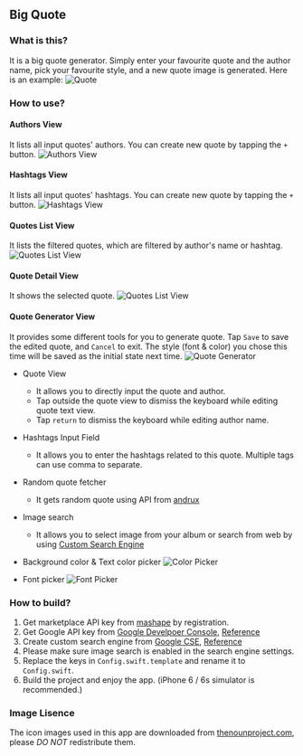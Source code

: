## Big Quote

### What is this?

It is a big quote generator.
Simply enter your favourite quote and the author name, pick your favourite style, and a new quote image is generated.
Here is an example:
![Quote](./Screenshots/quote.JPG)

### How to use?

#### Authors View
It lists all input quotes' authors. You can create new quote by tapping the `+` button.
![Authors View](./Screenshots/authors.png)

#### Hashtags View
It lists all input quotes' hashtags. You can create new quote by tapping the `+` button.
![Hashtags View](./Screenshots/hashtags.png)

#### Quotes List View
It lists the filtered quotes, which are filtered by author's name or hashtag.
![Quotes List View](./Screenshots/quotes-list.png)

#### Quote Detail View
It shows the selected quote.
![Quotes List View](./Screenshots/quote-detail.png)

#### Quote Generator View
It provides some different tools for you to generate quote.
Tap `Save` to save the edited quote, and `Cancel` to exit.
The style (font & color) you chose this time will be saved as the initial state next time.
![Quote Generator](./Screenshots/new-quote-1.png)

* Quote View
	- It allows you to directly input the quote and author.
	- Tap outside the quote view to dismiss the keyboard while editing quote text view.
	- Tap `return` to dismiss the keyboard while editing author name.

* Hashtags Input Field
	- It allows you to enter the hashtags related to this quote. Multiple tags can use comma to separate.

* Random quote fetcher
	- It gets random quote using API from [andrux](https://market.mashape.com/andruxnet/random-famous-quotes)

* Image search
	- It allows you to select image from your album or search from web by using [Custom Search Engine](https://developers.google.com/custom-search/)

* Background color & Text color picker
	![Color Picker](./Screenshots/color-picker.png)

* Font picker
	![Font Picker](./Screenshots/font-picker.png)


### How to build?

1. Get marketplace API key from [mashape](https://market.mashape.com/andruxnet/random-famous-quotes) by registration.
1. Get Google API key from [Google Develpoer Console](https://console.developers.google.com/home/dashboard?project=api-project-174904668213&pli=1), [Reference](https://developers.google.com/identity/sign-in/web/devconsole-project)
1. Create custom search engine from [Google CSE](https://cse.google.com/manage/all), [Reference](https://developers.google.com/custom-search/docs/tutorial/creatingcse)
1. Please make sure image search is enabled in the search engine settings.
1. Replace the keys in `Config.swift.template` and rename it to `Config.swift`.
1. Build the project and enjoy the app. (iPhone 6 / 6s simulator is recommended.)


### Image Lisence

The icon images used in this app are downloaded from [thenounproject.com](https://thenounproject.com),
please *DO NOT* redistribute them.
